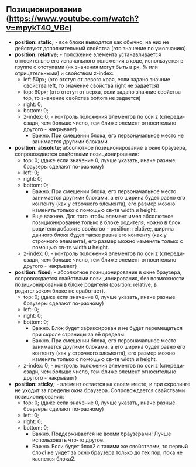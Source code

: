 ## Позиционирование (https://www.youtube.com/watch?v=mpykT40_VBc)
- **position: static;** - все блоки выводятся как обычно, на них не действуют дополнительный свойства (это значение по умолчанию).
- **position: relative;** - положение элемента устанавливается относительно его изначального положения в коде, используется в группе с отступами (их значения могут быть в px, % или отрицательными) и свойством z-index: 
    - left:50px; (это отступ от левого края, если задано значние свойства left, то значение свойства right не задается)
    - top: 60px; (это отступ от верха, если задано значние свойства top, то значение свойства bottom не задается)
    - right: 0;
    - bottom: 0;
    - z-index: 0; - контроль положения элементов по оси z (спереди-сзади, чем больше число, тем ближе элемент относительно другого - накрывает)
        - Важно. При смещении блока, его первоначальное место не занимается другими блоками.
- **position: absolute;** абсолютное позиционирование в окне браузера, сопровождается свайствами позиционирования:
    - top: 0; (даже если значение 0, лучше указать, иначе разные браузеры сделают по-разному)
    - left: 0;
    - right: 0;
    - bottom: 0;
        - Важно. При смещении блока, его первоначальное место занимается другими блоками, а его ширина будет равно его контенту (как у строчного элемента), его размер можно изменять только с помощью св-тв width и height.
        - Еще важнее. Для того чтобы элемент имел абсолютное позиционирование только в блоке родителя, ножно в блок родителя добавить свойство - position: relative;, ширина данного блока будет также равна его контенту (как у строчного элемента), его размер можно изменять только с помощью св-тв width и height.
    - z-index: 0; - контроль положения элементов по оси z (спереди-сзади, чем больше число, тем ближе элемент относительно другого - накрывает)
- **position: fixed;** - абсолютное позиционирование в окне браузера, сопровождается свайствами позиционирования, без возможности позиционирования в блоке родителя (position: relative; в родительском блоке не сработает).
    - top: 0; (даже если значение 0, лучше указать, иначе разные браузеры сделают по-разному)
    - left: 0;
    - right: 0;
    - bottom: 0;
        - Важно. Блок будет зафиксирован и не будет перемещаться при скроле страницы за её пределы.
        - Важно. При смещении блока, его первоначальное место занимается другими блоками, а его ширина будет равно его контенту (как у строчного элемента), его размер можно изменять только с помощью св-тв width и height.
    - z-index: 0; - контроль положения элементов по оси z (спереди-сзади, чем больше число, тем ближе элемент относительно другого - накрывает)
- **position: sticky;** - элемент остается на своем месте, и при скролинге не уходит за пределы окна браузера. Cопровождается свайствами позиционирования:
    - top: 0; (даже если значение 0, лучше указать, иначе разные браузеры сделают по-разному)
    - left: 0;
    - right: 0;
    - bottom: 0;
        - Важно. Поддерживается не всеми браузерами! Лучше использовать что-то другое.
        - Важно. Если будет блок2 с такими же свойствами, то первый блок1 не уйдет за окно браузера только до тех пор, пока не каснется блока2.